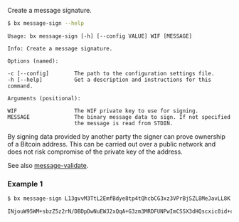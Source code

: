 Create a message signature.
```sh
$ bx message-sign --help
```
```
Usage: bx message-sign [-h] [--config VALUE] WIF [MESSAGE]               

Info: Create a message signature.                                        

Options (named):

-c [--config]        The path to the configuration settings file.        
-h [--help]          Get a description and instructions for this command.

Arguments (positional):

WIF                  The WIF private key to use for signing.             
MESSAGE              The binary message data to sign. If not specified   
                     the message is read from STDIN.
```
By signing data provided by another party the signer can prove ownership of a Bitcoin address. This can be carried out over a public network and does not risk compromise of the private key of the address.

See also [message-validate](bx-message-validate).
### Example 1
```sh
$ bx message-sign L13gvvM3TtL2EmfBdye8tp4tQhcbCG3xz3VPrBjSZL8MeJavLL8K "Let us speak no more of faith in man, but bind him down from mischief by the chains of cryptography."
```
```
INjouW95WM+sbzZ5z2rN/DBDpDwNuEWJ2xQqA+G3zm3MRDFUNPwImCSSX3dHQscxic0id+cxxiQjxEoRTDAuaPU=
```